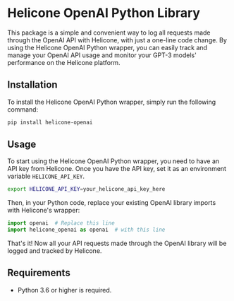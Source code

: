 # Helicone OpenAI Python Library

This package is a simple and convenient way to log all requests made through the OpenAI API with Helicone, with just a one-line code change. By using the Helicone OpenAI Python wrapper, you can easily track and manage your OpenAI API usage and monitor your GPT-3 models' performance on the Helicone platform.

## Installation

To install the Helicone OpenAI Python wrapper, simply run the following command:

```bash
pip install helicone-openai
```

## Usage
To start using the Helicone OpenAI Python wrapper, you need to have an API key from Helicone. Once you have the API key, set it as an environment variable `HELICONE_API_KEY`.

```bash
export HELICONE_API_KEY=your_helicone_api_key_here
```

Then, in your Python code, replace your existing OpenAI library imports with Helicone's wrapper:

```python
import openai  # Replace this line
import helicone_openai as openai  # with this line
```

That's it! Now all your API requests made through the OpenAI library will be logged and tracked by Helicone.

## Requirements
- Python 3.6 or higher is required.